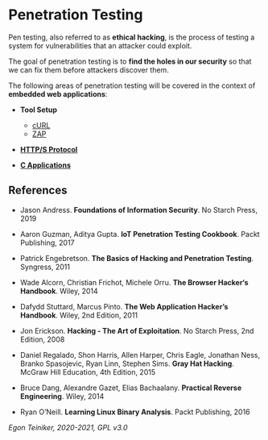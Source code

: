 # Penetration Testing

Pen testing, also referred to as **ethical hacking**, is the process of testing a system for vulnerabilities that an attacker could exploit.

The goal of penetration testing is to **find the holes in our security** so that we can fix them before attackers discover them.

The following areas of penetration testing will be covered in the context of **embedded web applications**:

* **Tool Setup**
  * [cURL](https://github.com/teiniker/teiniker-lectures-securitytesting/tree/main/penetration-testing/setup/cURL)
  * [ZAP](https://github.com/teiniker/teiniker-lectures-securitytesting/tree/main/penetration-testing/setup/ZAP)


* [**HTTP/S Protocol**](https://github.com/teiniker/teiniker-lectures-securitytesting/tree/main/penetration-testing/http-protocol)


* [**C Applications**](https://github.com/teiniker/teiniker-lectures-securitytesting/tree/main/penetration-testing/c-applications/) 
  

## References
* Jason Andress. **Foundations of Information Security**. No Starch Press, 2019
* Aaron Guzman, Aditya Gupta. **IoT Penetration Testing Cookbook**. Packt Publishing, 2017
* Patrick Engebretson. **The Basics of Hacking and Penetration Testing**. Syngress, 2011
 
* Wade Alcorn, Christian Frichot, Michele Orru. **The Browser Hacker‘s Handbook**. Wiley, 2014
* Dafydd Stuttard, Marcus Pinto. **The Web Application Hacker’s Handbook**. Wiley, 2nd Edition, 2011

* Jon Erickson. **Hacking - The Art of Exploitation**. No Starch Press, 2nd Edition, 2008
* Daniel Regalado, Shon Harris, Allen Harper, Chris Eagle, Jonathan Ness, Branko Spasojevic, Ryan Linn, Stephen Sims. **Gray Hat Hacking**. McGraw Hill Education, 4th Edition, 2015
* Bruce Dang, Alexandre Gazet, Elias Bachaalany. **Practical Reverse Engineering**. Wiley, 2014
* Ryan O’Neill. **Learning Linux Binary Analysis**. Packt Publishing, 2016

*Egon Teiniker, 2020-2021, GPL v3.0*
 

